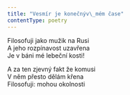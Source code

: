 ```yaml
---
title: "Vesmír je konečnýv\_mém čase"
contentType: poetry
---
```


<section>

Filosofuji jako mužik na Rusi  
A jeho rozpínavost uzavřena  
Je v báni mé lebeční kosti!

</section>

<section>

A za ten zjevný fakt že komusi  
V něm přesto dělám křena  
Filosofuji: mohou okolnosti

</section>
